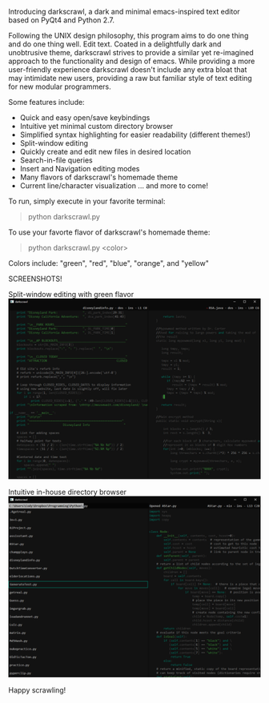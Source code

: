 Introducing darkscrawl, a dark and minimal emacs-inspired text editor based on PyQt4 and Python 2.7.

Following the UNIX design philosophy, this program aims to do one thing and do one thing well. Edit text. Coated in a delightfully dark and unobtrusive theme, darkscrawl strives to provide a similar yet re-imagined approach to the functionality and design of emacs. While providing a more user-friendly experience darkscrawl doesn't include any extra bloat that may intimidate new users, providing a raw but familiar style of text editing for new modular programmers.

Some features include:
- Quick and easy open/save keybindings
- Intuitive yet minimal custom directory browser
- Simplified syntax highlighting for easier readability (different themes!)
- Split-window editing
- Quickly create and edit new files in desired location
- Search-in-file queries
- Insert and Navigation editing modes
- Many flavors of darkscrawl's homemade theme
- Current line/character visualization
... and more to come!

To run, simply execute in your favorite terminal:

> python darkscrawl.py


To use your favorte flavor of darkscrawl's homemade theme:

> python darkscrawl.py \<color\>

Colors include:
"green", "red", "blue", "orange", and "yellow"

SCREENSHOTS!

Split-window editing with green flavor
![darkscrawl1-new](screenshots/darkscrawl1-new.png)

Intuitive in-house directory browser
![darkscrawl2-new](screenshots/darkscrawl2-new.png)

Happy scrawling!

